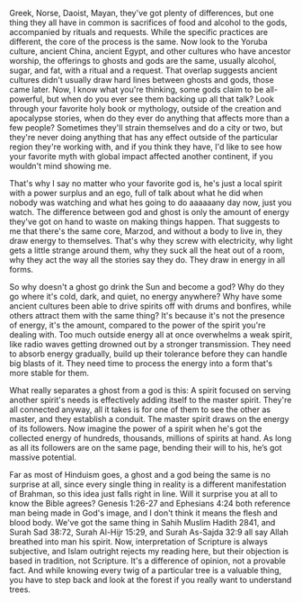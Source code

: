Greek, Norse, Daoist, Mayan, they've got plenty of differences, but one thing they all have in common is sacrifices of food and alcohol to the gods, accompanied by rituals and requests. While the specific practices are different, the core of the process is the same. Now look to the Yoruba culture, ancient China, ancient Egypt, and other cultures who have ancestor worship, the offerings to ghosts and gods are the same, usually alcohol, sugar, and fat, with a ritual and a request. That overlap suggests ancient cultures didn't usually draw hard lines between ghosts and gods, those came later. Now, I know what you're thinking, some gods claim to be all-powerful, but when do you ever see them backing up all that talk? Look through your favorite holy book or mythology, outside of the creation and apocalypse stories, when do they ever do anything that affects more than a few people? Sometimes they'll strain themselves and do a city or two, but they're never doing anything that has any effect outside of the particular region they're working with, and if you think they have, I'd like to see how your favorite myth with global impact affected another continent, if you wouldn't mind showing me.


That's why I say no matter who your favorite god is, he's just a local spirit with a power surplus and an ego, full of talk about what he did when nobody was watching and what hes going to do aaaaaany day now, just you watch. The difference between god and ghost is only the amount of energy they've got on hand to waste on making things happen. That suggests to me that there's the same core, Marzod, and without a body to live in, they draw energy to themselves. That's why they screw with electricity, why light gets a little strange around them, why they suck all the heat out of a room, why they act the way all the stories say they do. They draw in energy in all forms.


So why doesn't a ghost go drink the Sun and become a god? Why do they go where it's cold, dark, and quiet, no energy anywhere? Why have some ancient cultures been able to drive spirits off with drums and bonfires, while others attract them with the same thing? It's because it's not the presence of energy, it's the amount, compared to the power of the spirit you're dealing with. Too much outside energy all at once overwhelms a weak spirit, like radio waves getting drowned out by a stronger transmission. They need to absorb energy gradually, build up their tolerance before they can handle big blasts of it. They need time to process the energy into a form that's more stable for them.


What really separates a ghost from a god is this: A spirit focused on serving another spirit's needs is effectively adding itself to the master spirit. They're all connected anyway, all it takes is for one of them to see the other as master, and they establish a conduit. The master spirit draws on the energy of its followers. Now imagine the power of a spirit when he's got the collected energy of hundreds, thousands, millions of spirits at hand. As long as all its followers are on the same page, bending their will to his, he’s got massive potential.


Far as most of Hinduism goes, a ghost and a god being the same is no surprise at all, since every single thing in reality is a different manifestation of Brahman, so this idea just falls right in line. Will it surprise you at all to know the Bible agrees? Genesis 1:26-27 and Ephesians 4:24 both reference man being made in God's image, and I don't think it means the flesh and blood body. We've got the same thing in Sahih Muslim Hadith 2841, and Surah Sad 38:72, Surah Al-Hijr 15:29, and Surah As-Sajda 32:9 all say Allah breathed into man his spirit. Now, interpretation of Scripture is always subjective, and Islam outright rejects my reading here, but their objection is based in tradition, not Scripture. It's a difference of opinion, not a provable fact. And while knowing every twig of a particular tree is a valuable thing, you have to step back and look at the forest if you really want to understand trees.